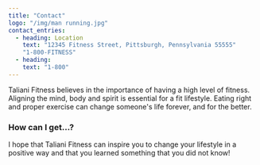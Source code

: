 ```yaml
---
title: "Contact"
logo: "/img/man running.jpg"
contact_entries:
  - heading: Location
    text: "12345 Fitness Street, Pittsburgh, Pennsylvania 55555"
    "1-800-FITNESS"
  - heading:
    text: "1-800"
---
```


Taliani Fitness believes in the importance of having a high level of fitness. Aligning the mind, body and spirit is essential for a fit lifestyle. Eating right and proper exercise can change someone's life forever, and for the better.

<h3 class="f4 b lh-title mb2">How can I get…?</h3>

I hope that Taliani Fitness can inspire you to change your lifestyle in a positive way and that you learned something that you did not know!
